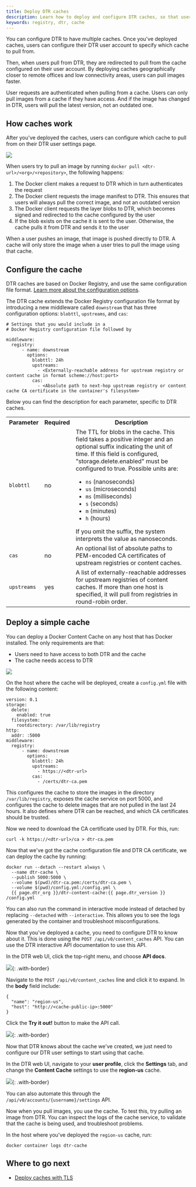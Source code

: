 ```yaml
---
title: Deploy DTR caches
description: Learn how to deploy and configure DTR caches, so that users can pull images faster.
keywords: registry, dtr, cache
---
```



You can configure DTR to have multiple caches. Once you've deployed caches,
users can configure their DTR user account to specify which cache to pull from.

Then, when users pull from DTR, they are redirected to pull from the cache
configured on their user account. By deploying caches geographically closer to remote
offices and low connectivity areas, users can pull images faster.

User requests are authenticated when pulling from a cache. Users can only pull
images from a cache if they have access. And if the image has changed in DTR,
users will pull the latest version, not an outdated one.

## How caches work

After you've deployed the caches, users can configure which cache to
pull from on their DTR user settings page.

![](../../../images/cache-docker-images-1.svg)

When users try to pull an image by running
`docker pull <dtr-url>/<org>/<repository>`, the following happens:

1. The Docker client makes a request to DTR which in turn authenticates the
request
2. The Docker client requests the image manifest to DTR. This ensures that
users will always pull the correct image, and not an outdated version
3. The Docker client requests the layer blobs to DTR, which becomes signed
and redirected to the cache configured by the user
4. If the blob exists on the cache it is sent to the user. Otherwise, the cache
pulls it from DTR and sends it to the user

When a user pushes an image, that image is pushed directly to DTR. A cache
will only store the image when a user tries to pull the image using that cache.

## Configure the cache

DTR caches are based on Docker Registry, and use the same configuration
file format.
[Learn more about the configuration options](/registry/configuration.md).

The DTR cache extends the Docker Registry configuration file format by
introducing a new middleware called `downstream` that has three configuration
options: `blobttl`, `upstreams`, and `cas`:

```none
# Settings that you would include in a
# Docker Registry configuration file followed by

middleware:
  registry:
      - name: downstream
        options:
          blobttl: 24h
          upstreams:
            - <Externally-reachable address for upstream registry or content cache in format scheme://host:port>
          cas:
            - <Absolute path to next-hop upstream registry or content cache CA certificate in the container's filesystem>
```

Below you can find the description for each parameter, specific to DTR caches.

<table>
  <tr>
    <th>Parameter</th>
    <th>Required</th>
    <th>Description</th>
  </tr>
  <tr>
    <td>
      <code>blobttl</code>
    </td>
    <td>
      no
    </td>
    <td>
The TTL for blobs in the cache. This field takes a positive integer and an optional suffix indicating the unit of time. If
this field is configured, "storage.delete.enabled" must be configured to true. Possible units are:
      <ul>
        <li><code>ns</code> (nanoseconds)</li>
        <li><code>us</code> (microseconds)</li>
        <li><code>ms</code> (milliseconds)</li>
        <li><code>s</code> (seconds)</li>
        <li><code>m</code> (minutes)</li>
        <li><code>h</code> (hours)</li>
      </ul>
    If you omit the suffix, the system interprets the value as nanoseconds.
    </td>
  </tr>
  <tr>
    <td>
      <code>cas</code>
    </td>
    <td>
      no
    </td>
    <td>
      An optional list of absolute paths to PEM-encoded CA certificates of upstream registries or content caches.
    </td>
  </tr>
<tr>
  <td>
    <code>upstreams</code>
  </td>
  <td>
    yes
  </td>
  <td>
      A list of externally-reachable addresses for upstream registries of content caches. If more than one host is specified, it will pull from registries in round-robin order.
  </td>
</tr>
</table>

## Deploy a simple cache

You can deploy a Docker Content Cache on any host that has Docker installed.
The only requirements are that:

* Users need to have access to both DTR and the cache
* The cache needs access to DTR

![](../../../images/cache-docker-images-2.svg)

On the host where the cache will be deployed, create a `config.yml` file with
the following content:

```
version: 0.1
storage:
  delete:
    enabled: true
  filesystem:
    rootdirectory: /var/lib/registry
http:
  addr: :5000
middleware:
  registry:
      - name: downstream
        options:
          blobttl: 24h
          upstreams:
            - https://<dtr-url>
          cas:
            - /certs/dtr-ca.pem
```

This configures the cache to store the images in the directory
`/var/lib/registry`, exposes the cache service on port 5000, and configures the
cache to delete images that are not pulled in the last 24 hours. It also
defines where DTR can be reached, and which CA certificates should be trusted.

Now we need to download the CA certificate used by DTR. For this, run:

```
curl -k https://<dtr-url>/ca > dtr-ca.pem
```

Now that we've got the cache configuration file and DTR CA certificate, we can
deploy the cache by running:

```none
docker run --detach --restart always \
  --name dtr-cache \
  --publish 5000:5000 \
  --volume $(pwd)/dtr-ca.pem:/certs/dtr-ca.pem \
  --volume $(pwd)/config.yml:/config.yml \
  {{ page.dtr_org }}/dtr-content-cache:{{ page.dtr_version }} /config.yml
```

You can also run the command in interactive mode instead of detached by
replacing `--detached` with `--interactive`. This allows you to
see the logs generated by the container and troubleshoot misconfigurations.

Now that you've deployed a cache, you need to configure DTR to know about it.
This is done using the `POST /api/v0/content_caches` API. You can use the
DTR interactive API documentation to use this API.

In the DTR web UI, click the top-right menu, and choose **API docs**.

![](../../../images/cache-docker-images-2.png){: .with-border}

Navigate to the `POST /api/v0/content_caches` line and click it to expand.
In the **body** field include:

```
{
  "name": "region-us",
  "host": "http://<cache-public-ip>:5000"
}
```

Click the **Try it out!** button to make the API call.

![](../../../images/cache-docker-images-3.png){: .with-border}

Now that DTR knows about the cache we've created, we just need to configure
our DTR user settings to start using that cache.

In the DTR web UI, navigate to your **user profile**, click the **Settings**
tab, and change the **Content Cache** settings to use the **region-us** cache.

![](../../../images/cache-docker-images-4.png){: .with-border}

You can also automate this through the `/api/v0/accounts/{username}/settings`
API.

Now when you pull images, you use the cache. To test this, try pulling
an image from DTR. You can inspect the logs of the cache service, to validate
that the cache is being used, and troubleshoot problems.

In the host where you've deployed the `region-us` cache, run:

```
docker container logs dtr-cache
```

## Where to go next

* [Deploy caches with TLS](tls.md)
